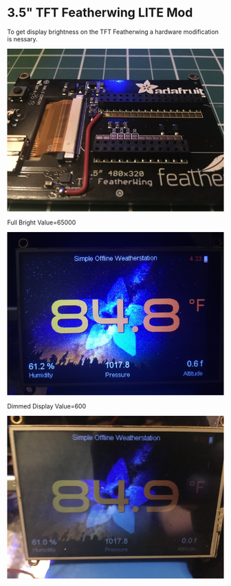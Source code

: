 # 3.5" TFT Featherwing LITE Mod

To get display brightness on the TFT Featherwing a hardware modification is nessary.

![](https://raw.githubusercontent.com/DJDevon3/CircuitPython/main/TFT%20Featherwing%20LITE%20mod/TFT_Featherwing_LITE_Mod.jpg)

Full Bright Value=65000

![](https://raw.githubusercontent.com/DJDevon3/CircuitPython/main/TFT%20Featherwing%20LITE%20mod/Full_Brightness.png)

Dimmed Display Value=600

![](https://raw.githubusercontent.com/DJDevon3/CircuitPython/main/TFT%20Featherwing%20LITE%20mod/Dimmed_Display.png)
